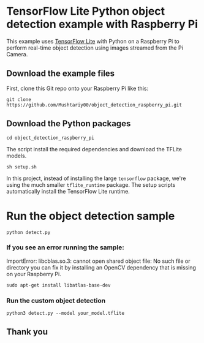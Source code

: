 # TensorFlow Lite Python object detection example with Raspberry Pi

This example uses [TensorFlow Lite](https://tensorflow.org/lite) with Python on
a Raspberry Pi to perform real-time object detection using images streamed from
the Pi Camera. 


## Download the example files

First, clone this Git repo onto your Raspberry Pi like this:

```
git clone https://github.com/Mushtariy00/object_detection_raspberry_pi.git
```
## Download the Python packages


```
cd object_detection_raspberry_pi
```
The script install the required dependencies and download the TFLite models.
```
sh setup.sh
```

In this project, instead of installing the large `tensorflow` package, we're using the
much smaller `tflite_runtime` package. The setup scripts automatically install
the TensorFlow Lite runtime.

# Run the object detection sample
```
python detect.py
```
####
### If you see an error running the sample:
ImportError: libcblas.so.3: cannot open shared object file: No such file or directory
you can fix it by installing an OpenCV dependency that is missing on your Raspberry Pi.
```
sudo apt-get install libatlas-base-dev
```
### Run the custom object detection 

```
python3 detect.py --model your_model.tflite
```
## Thank you


